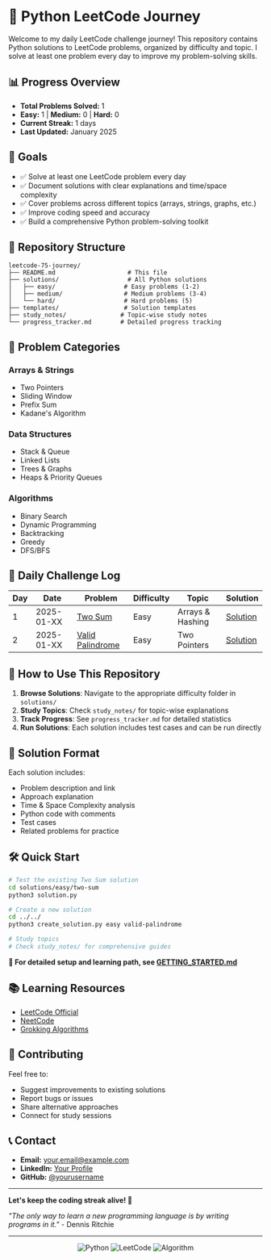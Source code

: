 # 🐍 Python LeetCode Journey

Welcome to my daily LeetCode challenge journey! This repository contains Python solutions to LeetCode problems, organized by difficulty and topic. I solve at least one problem every day to improve my problem-solving skills.

## 📊 Progress Overview

- **Total Problems Solved:** 1
- **Easy:** 1 | **Medium:** 0 | **Hard:** 0
- **Current Streak:** 1 days
- **Last Updated:** January 2025

## 🎯 Goals

- ✅ Solve at least one LeetCode problem every day
- ✅ Document solutions with clear explanations and time/space complexity
- ✅ Cover problems across different topics (arrays, strings, graphs, etc.)
- ✅ Improve coding speed and accuracy
- ✅ Build a comprehensive Python problem-solving toolkit

## 📁 Repository Structure

```
leetcode-75-journey/
├── README.md                    # This file
├── solutions/                   # All Python solutions
│   ├── easy/                   # Easy problems (1-2)
│   ├── medium/                 # Medium problems (3-4)
│   └── hard/                   # Hard problems (5)
├── templates/                  # Solution templates
├── study_notes/               # Topic-wise study notes
└── progress_tracker.md        # Detailed progress tracking
```

## 🧩 Problem Categories

### Arrays & Strings
- Two Pointers
- Sliding Window
- Prefix Sum
- Kadane's Algorithm

### Data Structures
- Stack & Queue
- Linked Lists
- Trees & Graphs
- Heaps & Priority Queues

### Algorithms
- Binary Search
- Dynamic Programming
- Backtracking
- Greedy
- DFS/BFS

## 📅 Daily Challenge Log

| Day | Date | Problem | Difficulty | Topic | Solution |
|-----|------|---------|------------|-------|----------|
| 1 | 2025-01-XX | [Two Sum](https://leetcode.com/problems/two-sum/) | Easy | Arrays & Hashing | [Solution](./solutions/easy/two-sum/) |
| 2 | 2025-01-XX | [Valid Palindrome](https://leetcode.com/problems/valid-palindrome/) | Easy | Two Pointers | [Solution](./solutions/easy/valid-palindrome/) |

## 🚀 How to Use This Repository

1. **Browse Solutions**: Navigate to the appropriate difficulty folder in `solutions/`
2. **Study Topics**: Check `study_notes/` for topic-wise explanations
3. **Track Progress**: See `progress_tracker.md` for detailed statistics
4. **Run Solutions**: Each solution includes test cases and can be run directly

## 📝 Solution Format

Each solution includes:
- Problem description and link
- Approach explanation
- Time & Space Complexity analysis
- Python code with comments
- Test cases
- Related problems for practice

## 🛠️ Quick Start

```bash
# Test the existing Two Sum solution
cd solutions/easy/two-sum
python3 solution.py

# Create a new solution
cd ../../
python3 create_solution.py easy valid-palindrome

# Study topics
# Check study_notes/ for comprehensive guides
```

**📖 For detailed setup and learning path, see [GETTING_STARTED.md](./GETTING_STARTED.md)**

## 📚 Learning Resources

- [LeetCode Official](https://leetcode.com/)
- [NeetCode](https://neetcode.io/)
- [Grokking Algorithms](https://www.manning.com/books/grokking-algorithms)

## 🤝 Contributing

Feel free to:
- Suggest improvements to existing solutions
- Report bugs or issues
- Share alternative approaches
- Connect for study sessions

## 📞 Contact

- **Email:** your.email@example.com
- **LinkedIn:** [Your Profile](link)
- **GitHub:** [@yourusername](https://github.com/yourusername)

---

**Let's keep the coding streak alive! 💪**

*"The only way to learn a new programming language is by writing programs in it."* - Dennis Ritchie

---

<div align="center">
  <img src="https://img.shields.io/badge/Python-3776AB?style=for-the-badge&logo=python&logoColor=white" alt="Python">
  <img src="https://img.shields.io/badge/LeetCode-FFA116?style=for-the-badge&logo=leetcode&logoColor=black" alt="LeetCode">
  <img src="https://img.shields.io/badge/Algorithm-FF6B6B?style=for-the-badge&logo=algorithm&logoColor=white" alt="Algorithm">
</div> 